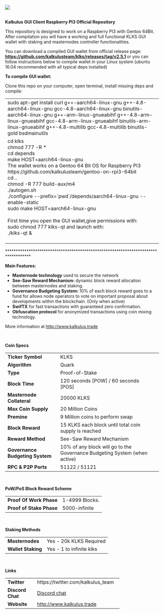 <p><a href="http://www.kalkulus.trade/"><img style="display: block; margin-left: auto; margin-right: auto;" src="https://i.imgur.com/TDhrEOP.png" /></a>&nbsp;</p>
<p><strong>Kalkulus GUI Client Raspberry PI3 Official Repository</strong></p>
<p>This repository is designed to work on a Raspberry PI3 with Gentoo 64Bit.<br />After compilation you will have a working and full functional KLKS GUI wallet with staking and masternodes controller functionalities.</p>
<p>You can download a compiled GUI wallet from official release page: <strong><a href="https://github.com/kalkulusteam/klks/releases/tag/v2.5.1">https://github.com/kalkulusteam/klks/releases/tag/v2.5.1</a>&nbsp;</strong>or you can follow instructions below to compile wallet in your Linux system (ubuntu 16.04 recommended with all typical deps installed)</p>
<p><strong>To compile GUI wallet:</strong></p>
<p>Clone this repo on your computer, open terminal, install missing deps and compile:</p>
<table class="highlight tab-size js-file-line-container" data-tab-size="8">
<tbody>
<tr>
<td id="file-klks_qt-rasp-LC3" class="blob-code blob-code-inner js-file-line">sudo apt-get install curl g++-aarch64-linux-gnu g++-4.8-aarch64-linux-gnu gcc-4.8-aarch64-linux-gnu binutils-aarch64-linux-gnu g++-arm-linux-gnueabihf g++-4.8-arm-linux-gnueabihf gcc-4.8-arm-linux-gnueabihf binutils-arm-linux-gnueabihf g++-4.8-multilib gcc-4.8-multilib binutils-gold bsdmainutils</td>
</tr>
<tr>
<td id="file-klks_qt-rasp-L4" class="blob-num js-line-number" data-line-number="4">
<div class="message first">
<div class="body">
<div class="message-text">
<div class="markup">cd klks</div>
<div class="markup">chmod 777 -R *</div>
<div class="markup">cd depends</div>
<div class="markup">make HOST=aarch64-linux-gnu</div>
  The wallet works on a Gentoo 64 Bit OS for Raspberry PI3
  https://github.com/kalkulusteam/gentoo-on-rpi3-64bit
</div>
</div>
</div>
<div class="message">
<div class="body">
<div class="message-text">
<div class="btn-reaction">cd ..</div>
<div class="btn-reaction">chmod -R 777 build-aux/m4 <br />./autogen.sh</div>
<div class="btn-reaction">./configure --prefix=`pwd`/depends/aarch64-linux-gnu --enable-static <br />sudo make HOST=aarch64-linux-gnu</div>
<div class="btn-reaction">&nbsp;</div>
<div class="btn-reaction">First time you open the GUI wallet,give permissions with:<br />sudo chmod 777 klks-qt and launch with:<br />./klks-qt &amp;</div>
<div class="btn-reaction">&nbsp;</div>
</div>
</div>
</div>
</td>
</tr>
</tbody>
</table>
<p>***********************************************************************************</p>
<p><strong>Main Features:</strong></p>
<ul>
<li><strong>Masternode technology</strong> used to secure the network</li>
<li><strong>See-Saw Reward Mechanism: </strong>dynamic block reward allocation between masternodes and staking.</li>
<li><strong>Governance Budgeting System: </strong>10% of each block reward goes to a fund for allows node operators to vote on important proposal about developments within the blockchain. (Only when active)</li>
<li><strong>SwifTX</strong> for fast transactions with guaranteed zero confirmation.</li>
<li><strong>Obfuscation protocol</strong> for anonymized transactions using coin mixing technology.</li>
</ul>
<p>More information at <a href="http://www.kalkulus.trade" target="_blank" rel="noopener">http://www.kalkulus.trade</a></p>
<p>&nbsp;</p>
<p><strong>Coin Specs</strong></p>
<table>
<tbody>
<tr>
<td><strong>Ticker Symbol</strong></td>
<td>KLKS</td>
</tr>
<tr>
<td><strong>Algorithm</strong></td>
<td>Quark</td>
</tr>
<tr>
<td><strong>Type</strong></td>
<td>Proof-of-Stake</td>
</tr>
<tr>
<td><strong>Block Time</strong></td>
<td>120 seconds [POW] / 60 seconds [POS]</td>
<td>&nbsp;</td>
</tr>
<tr>
<td><strong>Masternode Collateral</strong></td>
<td>20000 KLKS</td>
</tr>
<tr>
<td><strong>Max Coin Supply</strong></td>
<td>20 Million Coins</td>
</tr>
<tr>
<td><strong>Premine</strong></td>
<td>9 Million coins to perform swap</td>
</tr>
<tr>
<td><strong>Block Reward</strong></td>
<td>15 KLKS each block until total coin supply is reached</td>
</tr>
<tr>
<td><strong>Reward Method</strong></td>
<td>See-Saw Reward Mechanism</td>
</tr>
<tr>
<td><strong>Governance Budgeting System</strong></td>
<td>10% of any block will go to the Governance Budgeting System (when active)</td>
</tr>
<tr>
<td><strong>RPC &amp; P2P Ports&nbsp;</strong></td>
<td>51122 / 51121</td>
</tr>
</tbody>
</table>
<p>&nbsp;</p>
<p><strong>PoW/PoS Block Reward Scheme</strong></p>
<table>
<tbody>
<tr>
<td><strong>Proof Of Work Phase</strong></td>
<td>1-4999 Blocks.</td>
</tr>
<tr>
<td><strong>Proof of Stake Phase</strong></td>
<td>5000-infinite</td>
</tr>
</tbody>
</table>
<p>&nbsp;</p>
<p><strong>Staking Methods</strong></p>
<table>
<tbody>
<tr>
<td><strong>Masternodes</strong></td>
<td>Yes - 20k KLKS Required</td>
</tr>
<tr>
<td><strong>Wallet Staking</strong></td>
<td>Yes - 1 to infinite klks</td>
</tr>
</tbody>
</table>
<p>&nbsp;</p>
<p><strong>Links</strong></p>
<table style="width: 375px;">
<tbody>
<tr>
<td style="width: 93px;"><strong>Twitter</strong></td>
<td style="width: 270px;">https://twitter.com/kalkulus_team</td>
</tr>
<tr>
<td style="width: 93px;"><strong>Discord Chat</strong></td>
<td style="width: 270px;"><a href="https://discord.gg/UHDWDKT">Discord chat</a></td>
</tr>
<tr>
<td style="width: 93px;"><strong>Website</strong></td>
<td style="width: 270px;"><a href="http://kalkulus.trade/">http://www.kalkulus.trade</a></td>
</tr>
</tbody>
</table>
<p>&nbsp;</p>
<p>&nbsp;</p>
